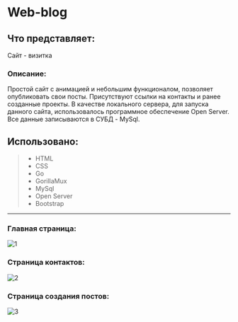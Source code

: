 # Web-blog
## Что представляет:
Сайт - визитка
### Описание: 
Простой сайт с анимацией и небольшим функционалом, позволяет опубликовать свои посты. Присутствуют ссылки на контакты и ранее созданные проекты. В качестве локального сервера, для запуска данного сайта, использовалось программное обеспечение Open Server. Все данные записываются в СУБД - MySql.
## Использовано:
> * HTML
> * CSS
> * Go
> * GorillaMux
> * MySql
> * Open Server
> * Bootstrap
----------------------------------------------------------------------------------------------------
### Главная страница:
![1](https://github.com/ultraxion2000/Web-blog/assets/66636002/4f22ee40-0c88-43e2-99b6-92ec053ddc4b)
### Страница контактов:
![2](https://github.com/ultraxion2000/Web-blog/assets/66636002/4f4b4a20-b168-4879-93fd-8a0fcbe69806)
### Страница создания постов:
![3](https://github.com/ultraxion2000/Web-blog/assets/66636002/2489a01b-c776-4e95-8f94-fef418696689)

